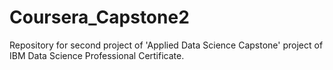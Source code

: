 # Coursera_Capstone2
Repository for second project of 'Applied Data Science Capstone' project of IBM Data Science Professional Certificate.
